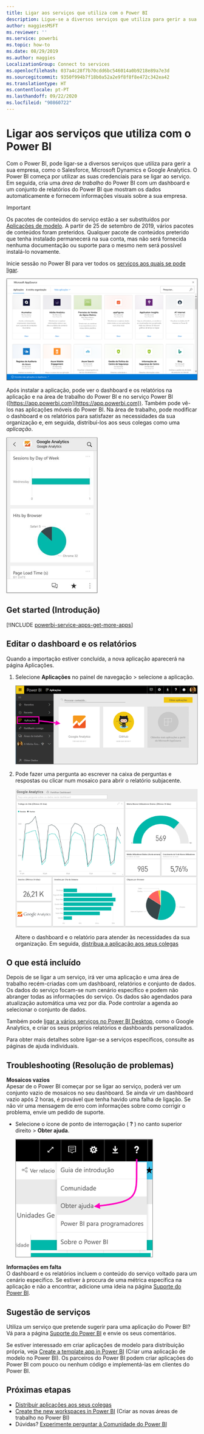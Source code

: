 ```yaml
---
title: Ligar aos serviços que utiliza com o Power BI
description: Ligue-se a diversos serviços que utiliza para gerir a sua empresa, como o Salesforce, Microsoft Dynamics CRM e Google Analytics.
author: maggiesMSFT
ms.reviewer: ''
ms.service: powerbi
ms.topic: how-to
ms.date: 08/29/2019
ms.author: maggies
LocalizationGroup: Connect to services
ms.openlocfilehash: 037a4c28f7b70cdd6bc546014a0b9218e89a7e3d
ms.sourcegitcommit: 9350f994b7f18b0a52a2e9f8f8f8e472c342ea42
ms.translationtype: HT
ms.contentlocale: pt-PT
ms.lasthandoff: 09/22/2020
ms.locfileid: "90860722"
---
```

# <a name="connect-to-the-services-you-use-with-power-bi"></a>Ligar aos serviços que utiliza com o Power BI
Com o Power BI, pode ligar-se a diversos serviços que utiliza para gerir a sua empresa, como o Salesforce, Microsoft Dynamics e Google Analytics. O Power BI começa por utilizar as suas credenciais para se ligar ao serviço. Em seguida, cria uma *área de trabalho* do Power BI com um dashboard e um conjunto de relatórios do Power BI que mostram os dados automaticamente e fornecem informações visuais sobre a sua empresa.

>[!IMPORTANT]
>Os pacotes de conteúdos do serviço estão a ser substituídos por [Aplicações de modelo](./service-template-apps-overview.md). A partir de 25 de setembro de 2019, vários pacotes de conteúdos foram preteridos. Qualquer pacote de conteúdos preterido que tenha instalado permanecerá na sua conta, mas não será fornecida nenhuma documentação ou suporte para o mesmo nem será possível instalá-lo novamente.

Inicie sessão no Power BI para ver todos os [serviços aos quais se pode ligar](https://app.powerbi.com/getdata/services). 

![Aplicações do AppSource](media/service-connect-to-services/overview.png)

Após instalar a aplicação, pode ver o dashboard e os relatórios na aplicação e na área de trabalho do Power BI e no serviço Power BI ([https://app.powerbi.com](https://app.powerbi.com)). Também pode vê-los nas aplicações móveis do Power BI. Na área de trabalho, pode modificar o dashboard e os relatórios para satisfazer as necessidades da sua organização e, em seguida, distribuí-los aos seus colegas como uma *aplicação*. 

![Aplicação Google Analytics na aplicação móvel do Power BI](media/service-connect-to-services/power-bi-service-mobile-app-240.png)

## <a name="get-started"></a>Get started (Introdução)
[!INCLUDE [powerbi-service-apps-get-more-apps](../includes/powerbi-service-apps-get-more-apps.md)]

## <a name="edit-the-dashboard-and-reports"></a>Editar o dashboard e os relatórios
Quando a importação estiver concluída, a nova aplicação aparecerá na página Aplicações.

1. Selecione **Aplicações** no painel de navegação > selecione a aplicação.
   
     ![Página Aplicações](media/service-connect-to-services/power-bi-service-apps-open-app.png)
2. Pode fazer uma pergunta ao escrever na caixa de perguntas e respostas ou clicar num mosaico para abrir o relatório subjacente. 
   
    ![Dashboard do Google Analytics](media/service-connect-to-services/googleanalytics2.png)
   
    Altere o dashboard e o relatório para atender às necessidades da sua organização. Em seguida, [distribua a aplicação aos seus colegas](../collaborate-share/service-create-distribute-apps.md)

## <a name="whats-included"></a>O que está incluído
Depois de se ligar a um serviço, irá ver uma aplicação e uma área de trabalho recém-criadas com um dashboard, relatórios e conjunto de dados. Os dados do serviço focam-se num cenário específico e podem não abranger todas as informações do serviço. Os dados são agendados para atualização automática uma vez por dia. Pode controlar a agenda ao selecionar o conjunto de dados.

Também pode [ligar a vários serviços no Power BI Desktop](desktop-data-sources.md), como o Google Analytics, e criar os seus próprios relatórios e dashboards personalizados.  

Para obter mais detalhes sobre ligar-se a serviços específicos, consulte as páginas de ajuda individuais.

## <a name="troubleshooting"></a>Troubleshooting (Resolução de problemas)
**Mosaicos vazios**  
Apesar de o Power BI começar por se ligar ao serviço, poderá ver um conjunto vazio de mosaicos no seu dashboard. Se ainda vir um dashboard vazio após 2 horas, é provável que tenha havido uma falha de ligação. Se não vir uma mensagem de erro com informações sobre como corrigir o problema, envie um pedido de suporte.

* Selecione o ícone de ponto de interrogação ( **?** ) no canto superior direito >  **Obter ajuda**.
  
    ![Ícone Obter ajuda](media/service-connect-to-services/power-bi-service-get-help.png)

**Informações em falta**  
O dashboard e os relatórios incluem o conteúdo do serviço voltado para um cenário específico. Se estiver à procura de uma métrica específica na aplicação e não a encontrar, adicione uma ideia na página [Suporte do Power BI](https://support.powerbi.com/forums/265200-power-bi).

## <a name="suggesting-services"></a>Sugestão de serviços
Utiliza um serviço que pretende sugerir para uma aplicação do Power BI? Vá para a página [Suporte do Power BI](https://support.powerbi.com/forums/265200-power-bi) e envie os seus comentários.

Se estiver interessado em criar aplicações de modelo para distribuição própria, veja [Create a template app in Power BI](service-template-apps-create.md) (Criar uma aplicação de modelo no Power BI). Os parceiros do Power BI podem criar aplicações do Power BI com pouco ou nenhum código e implementá-las em clientes do Power BI. 

## <a name="next-steps"></a>Próximas etapas
* [Distribuir aplicações aos seus colegas](../collaborate-share/service-create-distribute-apps.md)
* [Create the new workspaces in Power BI](../collaborate-share/service-create-the-new-workspaces.md) (Criar as novas áreas de trabalho no Power BI)
* Dúvidas? [Experimente perguntar à Comunidade do Power BI](https://community.powerbi.com/)